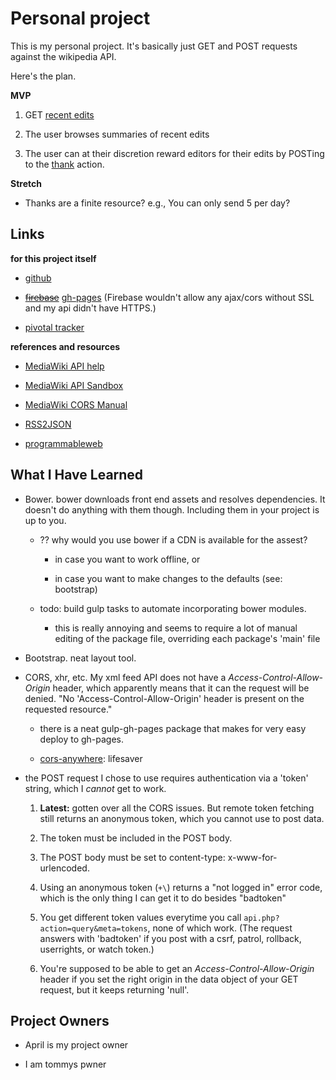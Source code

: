 # Personal project

This is my personal project. It's basically just GET and POST requests against the wikipedia API.

Here's the plan.

__MVP__

1. GET [recent edits](https://en.wikipedia.org/w/api.php?action=help&modules=feedrecentchanges)

2. The user browses summaries of recent edits

3. The user can at their discretion reward editors for their edits by POSTing to the [thank](https://en.wikipedia.org/w/api.php?action=help&modules=thank) action.

__Stretch__

* Thanks are a finite resource? e.g., You can only send 5 per day?

## Links

__for this project itself__

* [github](https://github.com/chrisman/g18-chrisbrown-project1)

* ~~[firebase](https://g18-chrisbrown.firebaseapp.com)~~ [gh-pages](http://chrisman.github.io/g18-chrisbrown-project1/) (Firebase wouldn't allow any ajax/cors without SSL and my api didn't have HTTPS.)

* [pivotal tracker](https://www.pivotaltracker.com/projects/1498456)

__references and resources__

* [MediaWiki API help](https://en.wikipedia.org/w/api.php)

* [MediaWiki API Sandbox](https://en.wikipedia.org/wiki/Special:ApiSandbox#action=query&meta=tokens&format=json)

* [MediaWiki CORS Manual](https://www.mediawiki.org/wiki/Manual:CORS)

* [RSS2JSON](http://rss2json.com/)

* [programmableweb](http://www.programmableweb.com/api/wikipedia)

## What I Have Learned

* Bower. bower downloads front end assets and resolves dependencies. It doesn't do anything with them though. Including them in your project is up to you.

  * ?? why would you use bower if a CDN is available for the assest?

    * in case you want to work offline, or

    * in case you want to make changes to the defaults (see: bootstrap)

  * todo: build gulp tasks to automate incorporating bower modules.

    * this is really annoying and seems to require a lot of manual editing of the package file, overriding each package's 'main' file

* Bootstrap. neat layout tool.

* CORS, xhr, etc. My xml feed API does not have a _Access-Control-Allow-Origin_ header, which apparently means that it can the request will be denied. "No 'Access-Control-Allow-Origin' header is present on the requested resource."

  * there is a neat gulp-gh-pages package that makes for very easy deploy to gh-pages.

  * [cors-anywhere](https://cors-anywhere.herokuapp.com/): lifesaver

* the POST request I chose to use requires authentication via a 'token' string, which I _cannot_ get to work.

  1. __Latest:__ gotten over all the CORS issues. But remote token fetching still returns an anonymous token, which you cannot use to post data.

  2. The token must be included in the POST body.

  3. The POST body must be set to content-type: x-www-for-urlencoded.

  1. Using an anonymous token (`+\`) returns a "not logged in" error code, which is the only thing I can get it to do besides "badtoken"

  2. You get different token values everytime you call `api.php?action=query&meta=tokens`, none of which work. (The request answers with 'badtoken' if you post with a csrf, patrol, rollback, userrights, or watch token.)

  3. You're supposed to be able to get an _Access-Control-Allow-Origin_ header if you set the right origin in the data object of your GET request, but it keeps returning 'null'.

## Project Owners

* April is my project owner

* I am tommys pwner
